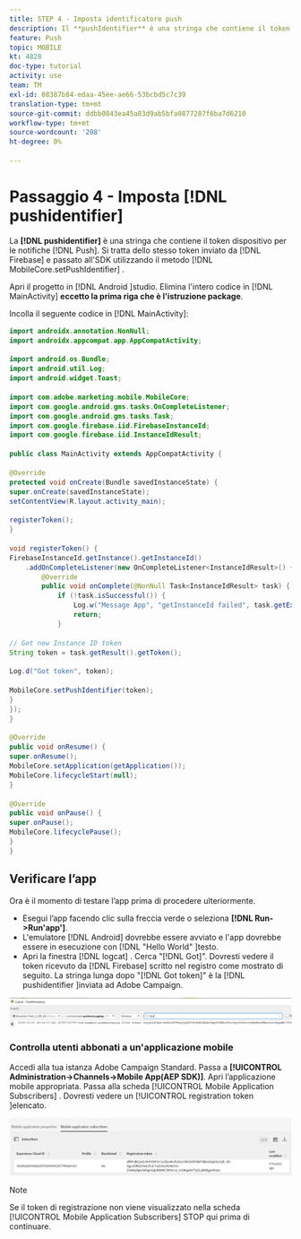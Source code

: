 ```yaml
---
title: STEP 4 - Imposta identificatore push
description: Il **pushIdentifier** è una stringa che contiene il token dispositivo per le notifiche push. Si tratta dello stesso token inviato da Firebase e passato all'SDK utilizzando il metodo MobileCore.setPushIdentifier .
feature: Push
topic: MOBILE
kt: 4828
doc-type: tutorial
activity: use
team: TM
exl-id: 08387b84-edaa-45ee-ae66-53bcbd5c7c39
translation-type: tm+mt
source-git-commit: ddbb0843ea45a83d9ab5bfa0877287f6ba7d6210
workflow-type: tm+mt
source-wordcount: '208'
ht-degree: 0%

---
```


# Passaggio 4 - Imposta [!DNL pushidentifier]

La **[!DNL pushidentifier]** è una stringa che contiene il token dispositivo per le notifiche [!DNL Push]. Si tratta dello stesso token inviato da [!DNL Firebase] e passato all&#39;SDK utilizzando il metodo [!DNL MobileCore.setPushIdentifier] .

Apri il progetto in [!DNL Android ]studio. Elimina l&#39;intero codice in [!DNL MainActivity] **eccetto la prima riga che è l&#39;istruzione package**.

Incolla il seguente codice in [!DNL MainActivity]:

<!--
Removed `{.line-numbers}` below
-->

```java
import androidx.annotation.NonNull;
import androidx.appcompat.app.AppCompatActivity;

import android.os.Bundle;
import android.util.Log;
import android.widget.Toast;

import com.adobe.marketing.mobile.MobileCore;
import com.google.android.gms.tasks.OnCompleteListener;
import com.google.android.gms.tasks.Task;
import com.google.firebase.iid.FirebaseInstanceId;
import com.google.firebase.iid.InstanceIdResult;

public class MainActivity extends AppCompatActivity {

@Override
protected void onCreate(Bundle savedInstanceState) {
super.onCreate(savedInstanceState);
setContentView(R.layout.activity_main);

registerToken();
}

void registerToken() {
FirebaseInstanceId.getInstance().getInstanceId()
    .addOnCompleteListener(new OnCompleteListener<InstanceIdResult>() {
        @Override
        public void onComplete(@NonNull Task<InstanceIdResult> task) {
            if (!task.isSuccessful()) {
                Log.w("Message App", "getInstanceId failed", task.getException());
                return;
            }

// Get new Instance ID token
String token = task.getResult().getToken();

Log.d("Got token", token);

MobileCore.setPushIdentifier(token);
}
});
}

@Override
public void onResume() {
super.onResume();
MobileCore.setApplication(getApplication());
MobileCore.lifecycleStart(null);
}

@Override
public void onPause() {
super.onPause();
MobileCore.lifecyclePause();
}
}
```

## Verificare l’app

Ora è il momento di testare l’app prima di procedere ulteriormente.

* Esegui l’app facendo clic sulla freccia verde o seleziona **[!DNL Run->Run'app']**.
* L&#39;emulatore [!DNL Android] dovrebbe essere avviato e l&#39;app dovrebbe essere in esecuzione con [!DNL "Hello World" ]testo.
* Apri la finestra [!DNL logcat] . Cerca &quot;[!DNL Got]&quot;. Dovresti vedere il token ricevuto da [!DNL Firebase] scritto nel registro come mostrato di seguito. La stringa lunga dopo &quot;[!DNL Got token]&quot; è la [!DNL pushidentifier ]inviata ad Adobe Campaign.

![token](assets/logcat-got-token.PNG)

### Controlla utenti abbonati a un&#39;applicazione mobile

Accedi alla tua istanza Adobe Campaign Standard.
Passa a **[!UICONTROL Administration->Channels->Mobile App(AEP SDK)]**. Apri l’applicazione mobile appropriata. Passa alla scheda [!UICONTROL Mobile Application Subscribers] . Dovresti vedere un [!UICONTROL registration token ]elencato.

![abbonati a mobile-application](assets/mobile-application-subscribers.PNG)

>[!NOTE]
>
>Se il token di registrazione non viene visualizzato nella scheda [!UICONTROL Mobile Application Subscribers] STOP qui prima di continuare.
